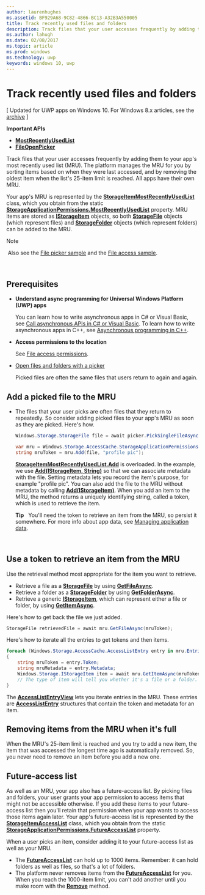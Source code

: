 ```yaml
---
author: laurenhughes
ms.assetid: BF929A68-9C82-4866-BC13-A32B3A550005
title: Track recently used files and folders
description: Track files that your user accesses frequently by adding them to your app's most recently used list (MRU).
ms.author: lahugh
ms.date: 02/08/2017
ms.topic: article
ms.prod: windows
ms.technology: uwp
keywords: windows 10, uwp
---
```

# Track recently used files and folders

\[ Updated for UWP apps on Windows 10. For Windows 8.x articles, see the [archive](http://go.microsoft.com/fwlink/p/?linkid=619132) \]


**Important APIs**

- [**MostRecentlyUsedList**](https://msdn.microsoft.com/library/windows/apps/br207458)
- [**FileOpenPicker**](https://msdn.microsoft.com/library/windows/apps/hh738369)

Track files that your user accesses frequently by adding them to your app's most recently used list (MRU). The platform manages the MRU for you by sorting items based on when they were last accessed, and by removing the oldest item when the list's 25-item limit is reached. All apps have their own MRU.

Your app's MRU is represented by the [**StorageItemMostRecentlyUsedList**](https://msdn.microsoft.com/library/windows/apps/br207475) class, which you obtain from the static [**StorageApplicationPermissions.MostRecentlyUsedList**](https://msdn.microsoft.com/library/windows/apps/br207458) property. MRU items are stored as [**IStorageItem**](https://msdn.microsoft.com/library/windows/apps/br227129) objects, so both [**StorageFile**](https://msdn.microsoft.com/library/windows/apps/br227171) objects (which represent files) and [**StorageFolder**](https://msdn.microsoft.com/library/windows/apps/br227230) objects (which represent folders) can be added to the MRU.

> [!NOTE]
> Also see the [File picker sample](http://go.microsoft.com/fwlink/p/?linkid=619994) and the [File access sample](http://go.microsoft.com/fwlink/p/?linkid=619995).

 

## Prerequisites

-   **Understand async programming for Universal Windows Platform (UWP) apps**

    You can learn how to write asynchronous apps in C# or Visual Basic, see [Call asynchronous APIs in C# or Visual Basic](https://msdn.microsoft.com/library/windows/apps/mt187337). To learn how to write asynchronous apps in C++, see [Asynchronous programming in C++](https://msdn.microsoft.com/library/windows/apps/mt187334).

-   **Access permissions to the location**

    See [File access permissions](file-access-permissions.md).

-   [Open files and folders with a picker](quickstart-using-file-and-folder-pickers.md)

    Picked files are often the same files that users return to again and again.

 ## Add a picked file to the MRU

-   The files that your user picks are often files that they return to repeatedly. So consider adding picked files to your app's MRU as soon as they are picked. Here's how.

    ```cs
    Windows.Storage.StorageFile file = await picker.PickSingleFileAsync();

    var mru = Windows.Storage.AccessCache.StorageApplicationPermissions.MostRecentlyUsedList;
    string mruToken = mru.Add(file, "profile pic");
    ```

    [**StorageItemMostRecentlyUsedList.Add**](https://msdn.microsoft.com/library/windows/apps/br207476) is overloaded. In the example, we use [**Add(IStorageItem, String)**](https://msdn.microsoft.com/library/windows/apps/br207481) so that we can associate metadata with the file. Setting metadata lets you record the item's purpose, for example "profile pic". You can also add the file to the MRU without metadata by calling [**Add(IStorageItem)**](https://msdn.microsoft.com/library/windows/apps/br207480). When you add an item to the MRU, the method returns a uniquely identifying string, called a token, which is used to retrieve the item.

    **Tip**   You'll need the token to retrieve an item from the MRU, so persist it somewhere. For more info about app data, see [Managing application data](https://msdn.microsoft.com/library/windows/apps/hh465109).

     

## Use a token to retrieve an item from the MRU

Use the retrieval method most appropriate for the item you want to retrieve.

-   Retrieve a file as a [**StorageFile**](https://msdn.microsoft.com/library/windows/apps/br227171) by using [**GetFileAsync**](https://msdn.microsoft.com/library/windows/apps/br207486).
-   Retrieve a folder as a [**StorageFolder**](https://msdn.microsoft.com/library/windows/apps/br227230) by using [**GetFolderAsync**](https://msdn.microsoft.com/library/windows/apps/br207489).
-   Retrieve a generic [**IStorageItem**](https://msdn.microsoft.com/library/windows/apps/br227129), which can represent either a file or folder, by using [**GetItemAsync**](https://msdn.microsoft.com/library/windows/apps/br207492).

Here's how to get back the file we just added.

```cs
StorageFile retrievedFile = await mru.GetFileAsync(mruToken);
```

Here's how to iterate all the entries to get tokens and then items.

```cs
foreach (Windows.Storage.AccessCache.AccessListEntry entry in mru.Entries)
{
    string mruToken = entry.Token;
    string mruMetadata = entry.Metadata;
    Windows.Storage.IStorageItem item = await mru.GetItemAsync(mruToken);
    // The type of item will tell you whether it's a file or a folder.
}
```

The [**AccessListEntryView**](https://msdn.microsoft.com/library/windows/apps/br227349) lets you iterate entries in the MRU. These entries are [**AccessListEntry**](https://msdn.microsoft.com/library/windows/apps/br227348) structures that contain the token and metadata for an item.

## Removing items from the MRU when it's full

When the MRU's 25-item limit is reached and you try to add a new item, the item that was accessed the longest time ago is automatically removed. So, you never need to remove an item before you add a new one.

## Future-access list

As well as an MRU, your app also has a future-access list. By picking files and folders, your user grants your app permission to access items that might not be accessible otherwise. If you add these items to your future-access list then you'll retain that permission when your app wants to access those items again later. Your app's future-access list is represented by the [**StorageItemAccessList**](https://msdn.microsoft.com/library/windows/apps/br207459) class, which you obtain from the static [**StorageApplicationPermissions.FutureAccessList**](https://msdn.microsoft.com/library/windows/apps/br207457) property.

When a user picks an item, consider adding it to your future-access list as well as your MRU.

-   The [**FutureAccessList**](https://msdn.microsoft.com/library/windows/apps/br207457) can hold up to 1000 items. Remember: it can hold folders as well as files, so that's a lot of folders.
-   The platform never removes items from the [**FutureAccessList**](https://msdn.microsoft.com/library/windows/apps/br207457) for you. When you reach the 1000-item limit, you can't add another until you make room with the [**Remove**](https://msdn.microsoft.com/library/windows/apps/br207497) method.
